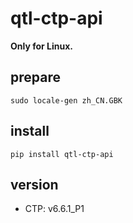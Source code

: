 # qtl-ctp-api

**Only for Linux.**

## prepare

```
sudo locale-gen zh_CN.GBK
```

## install

```
pip install qtl-ctp-api
```

## version

- CTP: v6.6.1_P1
